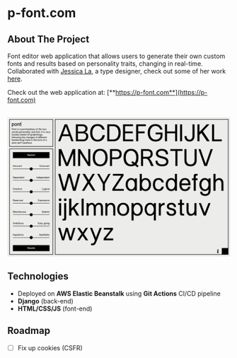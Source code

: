 # p-font.com
## About The Project
Font editor web application that allows users to generate their own custom fonts and results based on personality traits, changing in real-time.
<br>
Collaborated with [Jessica La](https://jessica-la.com/), a type designer, check out some of her work [here](https://jessica-la.com/).

Check out the web application at: [**https://p-font.com**](https://p-font.com)


<br>

<a href="https://github.com/ni-xon/p-font.com" target="_blank">
  <img src="images/pfont.png">
</a>


## Technologies
- Deployed on **AWS Elastic Beanstalk** using **Git Actions** CI/CD pipeline
- **Django** (back-end)
- **HTML/CSS/JS** (font-end)


## Roadmap
- [ ] Fix up cookies (CSFR)
